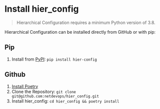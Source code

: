 # Install hier_config

> Hierarchical Configuration requires a minimum Python version of 3.8.

Hierarchical Configuration can be installed directly from GitHub or with pip:

## Pip
1. Install from [PyPI](https://pypi.org/project/hier-config/): `pip install hier-config`

## Github
1. [Install Poetry](https://python-poetry.org/docs/#installation)
2. Clone the Repository: `git clone git@github.com:netdevops/hier_config.git`
3. Install hier_config: `cd hier_config && poetry install`


